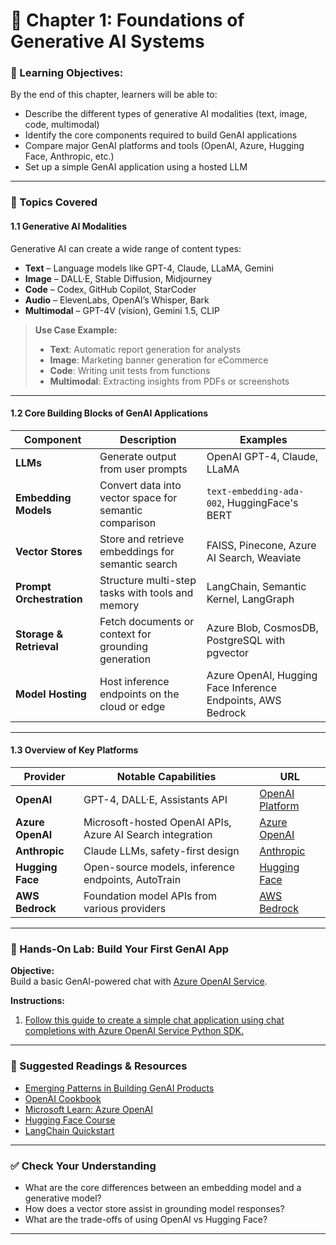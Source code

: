 # 🧩 **Chapter 1: Foundations of Generative AI Systems**

### 🎯 Learning Objectives:
By the end of this chapter, learners will be able to:
- Describe the different types of generative AI modalities (text, image, code, multimodal)
- Identify the core components required to build GenAI applications
- Compare major GenAI platforms and tools (OpenAI, Azure, Hugging Face, Anthropic, etc.)
- Set up a simple GenAI application using a hosted LLM

---

### 📌 Topics Covered

#### 1.1 Generative AI Modalities
Generative AI can create a wide range of content types:
- **Text** – Language models like GPT-4, Claude, LLaMA, Gemini
- **Image** – DALL·E, Stable Diffusion, Midjourney
- **Code** – Codex, GitHub Copilot, StarCoder
- **Audio** – ElevenLabs, OpenAI’s Whisper, Bark
- **Multimodal** – GPT-4V (vision), Gemini 1.5, CLIP

> **Use Case Example:**
> - **Text**: Automatic report generation for analysts
> - **Image**: Marketing banner generation for eCommerce
> - **Code**: Writing unit tests from functions
> - **Multimodal**: Extracting insights from PDFs or screenshots

---

#### 1.2 Core Building Blocks of GenAI Applications
| Component              | Description                                                  | Examples                                                  |
|------------------------|--------------------------------------------------------------|------------------------------------------------------------|
| **LLMs**               | Generate output from user prompts                            | OpenAI GPT-4, Claude, LLaMA                                |
| **Embedding Models**   | Convert data into vector space for semantic comparison       | `text-embedding-ada-002`, HuggingFace's BERT              |
| **Vector Stores**      | Store and retrieve embeddings for semantic search            | FAISS, Pinecone, Azure AI Search, Weaviate                 |
| **Prompt Orchestration** | Structure multi-step tasks with tools and memory          | LangChain, Semantic Kernel, LangGraph                      |
| **Storage & Retrieval**| Fetch documents or context for grounding generation          | Azure Blob, CosmosDB, PostgreSQL with pgvector            |
| **Model Hosting**      | Host inference endpoints on the cloud or edge                | Azure OpenAI, Hugging Face Inference Endpoints, AWS Bedrock |

---

#### 1.3 Overview of Key Platforms

| Provider        | Notable Capabilities | URL |
|----------------|----------------------|-----|
| **OpenAI**     | GPT-4, DALL·E, Assistants API | [OpenAI Platform](https://platform.openai.com/) |
| **Azure OpenAI** | Microsoft-hosted OpenAI APIs, Azure AI Search integration | [Azure OpenAI](https://learn.microsoft.com/en-us/azure/cognitive-services/openai/overview) |
| **Anthropic**  | Claude LLMs, safety-first design | [Anthropic](https://www.anthropic.com/index/claude) |
| **Hugging Face** | Open-source models, inference endpoints, AutoTrain | [Hugging Face](https://huggingface.co/) |
| **AWS Bedrock** | Foundation model APIs from various providers | [AWS Bedrock](https://aws.amazon.com/bedrock/) |

---

### 🧪 Hands-On Lab: Build Your First GenAI App

**Objective:**  
Build a basic GenAI-powered chat with [Azure OpenAI Service](https://learn.microsoft.com/en-us/azure/ai-services/openai/overview).

**Instructions:**
1. [Follow this guide to create a simple chat application using chat completions with Azure OpenAI Service Python SDK.](https://learn.microsoft.com/en-us/azure/ai-services/openai/chatgpt-quickstart?source=recommendations&tabs=keyless%2Ctypescript-keyless%2Cpython-new%2Ccommand-line&pivots=programming-language-python)

---

### 📘 Suggested Readings & Resources
- [Emerging Patterns in Building GenAI Products](https://martinfowler.com/articles/gen-ai-patterns/)
- [OpenAI Cookbook](https://github.com/openai/openai-cookbook)
- [Microsoft Learn: Azure OpenAI](https://learn.microsoft.com/en-us/training/paths/get-started-azure-openai/)
- [Hugging Face Course](https://huggingface.co/learn/nlp-course/chapter1/1)
- [LangChain Quickstart](https://docs.langchain.com/docs/get_started/introduction)

---

### ✅ Check Your Understanding
- What are the core differences between an embedding model and a generative model?
- How does a vector store assist in grounding model responses?
- What are the trade-offs of using OpenAI vs Hugging Face?

---